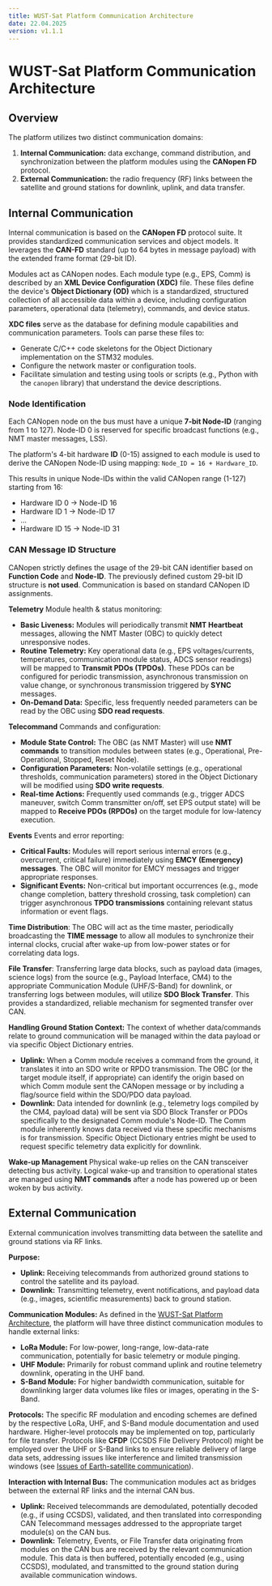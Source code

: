 ```yaml
---
title: WUST-Sat Platform Communication Architecture
date: 22.04.2025
version: v1.1.1
---
```


# WUST-Sat Platform Communication Architecture

## Overview

The platform utilizes two distinct communication domains:

1.  **Internal Communication:** data exchange, command distribution, and
    synchronization between the platform modules using the **CANopen FD**
    protocol.
2.  **External Communication:** the radio frequency (RF) links between the
    satellite and ground stations for downlink, uplink, and data transfer.


## Internal Communication

Internal communication is based on the **CANopen FD** protocol suite. It
provides standardized communication services and object models. It leverages
the **CAN-FD** standard (up to 64 bytes in message payload) with the extended
frame format (29-bit ID).

Modules act as CANopen nodes. Each module type (e.g., EPS, Comm) is described by
an **XML Device Configuration (XDC)** file. These files define the device's
**Object Dictionary (OD)** which is a standardized, structured collection of all
accessible data within a device, including configuration parameters, operational
data (telemetry), commands, and device status.

**XDC files** serve as the database for defining module capabilities and
communication parameters. Tools can parse these files to:
- Generate C/C++ code skeletons for the Object Dictionary implementation on
  the STM32 modules.
- Configure the network master or configuration tools.
- Facilitate simulation and testing using tools or scripts (e.g., Python with
  the `canopen` library) that understand the device descriptions.


### Node Identification

Each CANopen node on the bus must have a unique **7-bit Node-ID** (ranging from
1 to 127). Node-ID 0 is reserved for specific broadcast functions (e.g., NMT
master messages, LSS).

The platform's 4-bit hardware **ID** (0-15) assigned to each module is used
to derive the CANopen Node-ID using mapping: `Node_ID = 16 + Hardware_ID`.

This results in unique Node-IDs within the valid CANopen range (1-127) starting
from 16:
- Hardware ID 0 -> Node-ID 16
- Hardware ID 1 -> Node-ID 17
- ...
- Hardware ID 15 -> Node-ID 31


### CAN Message ID Structure

CANopen strictly defines the usage of the 29-bit CAN identifier based on
**Function Code** and **Node-ID**. The previously defined custom 29-bit ID
structure is **not used**. Communication is based on standard CANopen ID
assignments.

**Telemetry**
Module health & status monitoring:
- **Basic Liveness:** Modules will periodically transmit **NMT Heartbeat**
  messages, allowing the NMT Master (OBC) to quickly detect unresponsive nodes.
- **Routine Telemetry:** Key operational data (e.g., EPS voltages/currents,
  temperatures, communication module status, ADCS sensor readings) will be
  mapped to **Transmit PDOs (TPDOs)**. These PDOs can be configured for
  periodic transmission, asynchronous transmission on value change, or
  synchronous transmission triggered by **SYNC** messages.
- **On-Demand Data:** Specific, less frequently needed parameters can be read
  by the OBC using **SDO read requests**.

**Telecommand**
Commands and configuration:
- **Module State Control:** The OBC (as NMT Master) will use **NMT commands** to
  transition modules between states (e.g., Operational, Pre-Operational,
  Stopped, Reset Node).
- **Configuration Parameters:** Non-volatile settings (e.g., operational
  thresholds, communication parameters) stored in the Object Dictionary will be
  modified using **SDO write requests**.
- **Real-time Actions:** Frequently used commands (e.g., trigger ADCS maneuver,
  switch Comm transmitter on/off, set EPS output state) will be mapped to
  **Receive PDOs (RPDOs)** on the target module for low-latency execution.

**Events**
Events and error reporting:
- **Critical Faults:** Modules will report serious internal errors (e.g.,
  overcurrent, critical failure) immediately using **EMCY (Emergency) messages**.
  The OBC will monitor for EMCY messages and trigger appropriate responses.
- **Significant Events:** Non-critical but important occurrences (e.g., mode
  change completion, battery threshold crossing, task completion) can trigger
  asynchronous **TPDO transmissions** containing relevant status information or
  event flags.

**Time Distribution**:
The OBC will act as the time master, periodically broadcasting the 
**TIME message** to allow all modules to synchronize their internal clocks,
crucial after wake-up from low-power states or for correlating data logs.

**File Transfer**:
Transferring large data blocks, such as payload data (images, science logs) from
the source (e.g., Payload Interface, CM4) to the appropriate Communication
Module (UHF/S-Band) for downlink, or transferring logs between modules, will
utilize **SDO Block Transfer**. This provides a standardized, reliable mechanism
for segmented transfer over CAN.

**Handling Ground Station Context:**
The context of whether data/commands relate to ground communication will be
managed within the data payload or via specific Object Dictionary entries.
- **Uplink:** When a Comm module receives a command from the ground, it
  translates it into an SDO write or RPDO transmission. The OBC (or the target
  module itself, if appropriate) can identify the origin based on which Comm
  module sent the CANopen message or by including a flag/source field within the
  SDO/PDO data payload.
- **Downlink:** Data intended for downlink (e.g., telemetry logs compiled by the
  CM4, payload data) will be sent via SDO Block Transfer or PDOs specifically to
  the designated Comm module's Node-ID. The Comm module inherently knows data
  received via these specific mechanisms is for transmission. Specific Object
  Dictionary entries might be used to request specific telemetry data explicitly
  for downlink.

**Wake-up Management**
Physical wake-up relies on the CAN transceiver detecting bus activity. Logical
wake-up and transition to operational states are managed using **NMT commands**
after a node has powered up or been woken by bus activity.


## External Communication

External communication involves transmitting data between the satellite and
ground stations via RF links.

**Purpose:**
- **Uplink:** Receiving telecommands from authorized ground stations to control
  the satellite and its payload.
- **Downlink:** Transmitting telemetry, event notifications, and payload data
  (e.g., images, scientific measurements) back to ground station.

**Communication Modules:**
As defined in the [WUST-Sat Platform Architecture](./wust-sat-platform.md),
the platform will have three distinct communication modules to handle
external links:
- **LoRa Module:** For low-power, long-range, low-data-rate communication,
  potentially for basic telemetry or module pinging.
- **UHF Module:** Primarily for robust command uplink and routine telemetry
  downlink, operating in the UHF band.
- **S-Band Module:** For higher bandwidth communication, suitable for
  downlinking larger data volumes like files or images, operating in the S-Band.

**Protocols:**
The specific RF modulation and encoding schemes are defined by the respective
LoRa, UHF, and S-Band module documentation and used hardware. Higher-level
protocols may be implemented on top, particularly for file transfer. Protocols
like **CFDP** (CCSDS File Delivery Protocol) might be employed over the UHF or
S-Band links to ensure reliable delivery of large data sets, addressing issues
like interference and limited transmission windows (see 
[Issues of Earth-satellite communication](./earth-satellite-communication.md)).

**Interaction with Internal Bus:**
The communication modules act as bridges between the external RF links and the
internal CAN bus.
- **Uplink:** Received telecommands are demodulated, potentially decoded (e.g.,
  if using CCSDS), validated, and then translated into corresponding CAN
  Telecommand messages addressed to the appropriate target module(s) on the CAN
  bus.
- **Downlink:** Telemetry, Events, or File Transfer data originating from
  modules on the CAN bus are received by the relevant communication module.
  This data is then buffered, potentially encoded (e.g., using CCSDS),
  modulated, and transmitted to the ground station during available
  communication windows.
